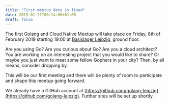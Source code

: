 ```yaml
---
title: "First meetup date is fixed"
date: 2019-01-21T00:14:00+01:00
draft: false
---
```


The first Golang and Cloud Native Meetup will take place on Friday, 8th of
February 2019 starting 19:00 at [Basislager
Leipzig](https://www.basislager.co/), ground floor.

Are you using Go? Are you curious about Go? Are you a cloud architect? You are
working on an interesting project that you would like to share? Or maybe you
just want to meet some fellow Gophers in your city? Then, by all means,
consider dropping by.

This will be our first meeting and there will be plenty of room to participate
and shape this meetup going forward.

We already have a GitHub account at
[https://github.com/golang-leipzig](https://github.com/golang-leipzig). Further
sites will be set up shortly.
